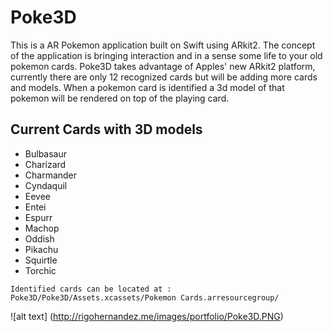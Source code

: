# Poke3D
This is a AR Pokemon application built on Swift using ARkit2. The concept of the application is bringing interaction and
in a sense some life to your old pokemon cards. Poke3D takes advantage of Apples' new ARkit2 platform, currently there
are only 12 recognized cards but will be adding more cards and models. When a pokemon card is identified a 3d model of that pokemon will be rendered on top of the playing card.

## Current Cards with 3D models

* Bulbasaur
* Charizard
* Charmander
* Cyndaquil
* Eevee
* Entei
* Espurr
* Machop
* Oddish
* Pikachu
* Squirtle
* Torchic

```
Identified cards can be located at : Poke3D/Poke3D/Assets.xcassets/Pokemon Cards.arresourcegroup/
```
![alt text] (http://rigohernandez.me/images/portfolio/Poke3D.PNG)

